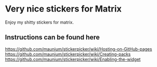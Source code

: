 # Very nice stickers for Matrix

Enjoy my shitty stickers for matrix.

## Instructions can be found here
https://github.com/maunium/stickerpicker/wiki/Hosting-on-GitHub-pages
https://github.com/maunium/stickerpicker/wiki/Creating-packs
https://github.com/maunium/stickerpicker/wiki/Enabling-the-widget

